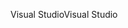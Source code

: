 <span data-ttu-id="fb17b-101">Visual Studio</span><span class="sxs-lookup"><span data-stu-id="fb17b-101">Visual Studio</span></span>